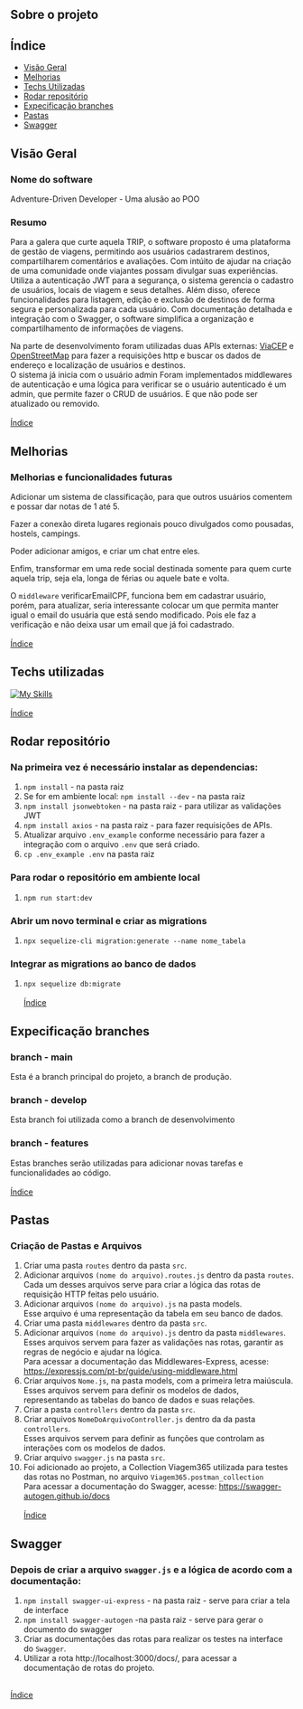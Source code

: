 ## Sobre o projeto

## Índice
- [Visão Geral](#visão-geral)
- [Melhorias](#melhorias)
- [Techs Utilizadas](#techs-utilizadas)
- [Rodar repositório](#rodar-repositório)
- [Expecificação branches](#expecificação-branches)
- [Pastas](#pastas)
- [Swagger](#swagger)

## Visão Geral
### Nome do software
Adventure-Driven Developer - Uma alusão ao POO
### Resumo
Para a galera que curte aquela TRIP, o software proposto é uma plataforma de gestão de viagens, permitindo aos usuários cadastrarem destinos, compartilharem comentários e avaliações. Com intúito de ajudar na criação de uma comunidade onde viajantes possam divulgar suas experiências. Utiliza a autenticação JWT para a segurança, o sistema gerencia o cadastro de usuários, locais de viagem e seus detalhes. Além disso, oferece funcionalidades para listagem, edição e exclusão de destinos de forma segura e personalizada para cada usuário. Com documentação detalhada e integração com o Swagger, o software simplifica a organização e compartilhamento de informações de viagens.

Na parte de desenvolvimento foram utilizadas duas APIs externas: <a href="https://viacep.com.br/">ViaCEP</a> e <a href="https://nominatim.openstreetmap.org/ui/search.html">OpenStreetMap</a> para fazer a requisições http e buscar os dados de endereço e localização de usuários e destinos.<br>
O sistema já inicia com o usuário admin 
Foram implementados middlewares de autenticação e uma lógica para verificar se o usuário autenticado é um admin, que permite fazer o CRUD de usuários. E que não pode ser atualizado ou removido.
<br><br>
[Índice](#índice)

## Melhorias
### Melhorias e funcionalidades futuras
Adicionar um sistema de classificação, para que outros usuários comentem e possar dar notas de 1 até 5.

Fazer a conexão direta lugares regionais pouco divulgados como pousadas, hostels, campings.

Poder adicionar amigos, e criar um chat entre eles.

Enfim, transformar em uma rede social destinada somente para quem curte aquela trip, seja ela, longa de férias ou aquele bate e volta.

O `middleware` verificarEmailCPF, funciona bem em cadastrar usuário, porém, para atualizar, seria interessante colocar um que permita manter igual o email do usuária que está sendo modificado. Pois ele faz a verificação e não deixa usar um email que já foi cadastrado.<br><br>
[Índice](#índice)

## Techs utilizadas
[![My Skills](https://skillicons.dev/icons?i=nodejs,postgresql,express,postman,sequelize,vscode,git,github,npm)](https://skillicons.dev)<br><br>
[Índice](#índice)

## Rodar repositório
### Na primeira vez é necessário instalar as dependencias:
1. `npm install` - na pasta raiz
2. Se for em ambiente local: `npm install --dev` - na pasta raiz
3. `npm install jsonwebtoken` - na pasta raiz  - para utilizar as validações JWT
4. `npm install axios` - na pasta raiz - para fazer requisições de APIs.
5. Atualizar arquivo `.env_example` conforme necessário para fazer a integração com o arquivo `.env` que será criado.
6. `cp .env_example .env` na pasta raiz

### Para rodar o repositório em ambiente local
1. `npm run start:dev`

### Abrir um novo terminal e criar as migrations
1. `npx sequelize-cli migration:generate --name nome_tabela`
### Integrar as migrations ao banco de dados
1. `npx sequelize db:migrate` <br><br>
[Índice](#índice)

## Expecificação branches
### branch - main
Esta é a branch principal do projeto, a branch de produção.
### branch - develop
Esta branch foi utilizada como a branch de desenvolvimento
### branch - features
Estas branches serão utilizadas para adicionar novas tarefas e funcionalidades ao código.<br><br>
[Índice](#índice)

## Pastas
### Criação de Pastas e Arquivos
1. Criar uma pasta `routes` dentro da pasta `src`.
2. Adicionar arquivos `(nome do arquivo).routes.js` dentro da pasta `routes`.<br>
    Cada um desses arquivos serve para criar a lógica das rotas de requisição HTTP feitas pelo usuário.
3. Adicionar arquivos `(nome do arquivo).js` na pasta models.<br>
    Esse arquivo é uma representação da tabela em seu banco de dados.
4. Criar uma pasta `middlewares` dentro da pasta `src`.<br>
5. Adicionar arquivos `(nome do arquivo).js` dentro da pasta `middlewares`.
    Esses arquivos servem para fazer as validações nas rotas, garantir as regras de negócio e ajudar na lógica.<br>
    Para acessar a documentação das Middlewares-Express, acesse: https://expressjs.com/pt-br/guide/using-middleware.html
6. Criar arquivos `Nome.js`, na pasta models, com a primeira letra maiúscula.<br>
    Esses arquivos servem para definir os modelos de dados, representando as tabelas do banco de dados e suas relações.
7. Criar a pasta `controllers` dentro da pasta `src`.
8. Criar arquivos `NomeDoArquivoController.js` dentro da da pasta `controllers`.<br>
    Esses arquivos servem para definir as funções que controlam as interações com os modelos de dados.
9. Criar arquivo `swagger.js` na pasta `src`.<br>
10. Foi adicionado ao projeto, a Collection Viagem365 utilizada para testes das rotas no Postman, no arquivo `Viagem365.postman_collection`<br>
Para acessar a documentação do Swagger, acesse: https://swagger-autogen.github.io/docs <br><br>
[Índice](#índice)

## Swagger
### Depois de criar a arquivo `swagger.js` e a lógica de acordo com a documentação:
1. `npm install swagger-ui-express` - na pasta raiz - serve para criar a tela de interface
2. `npm install swagger-autogen` -na pasta raiz - serve para gerar o documento do swagger
3. Criar as documentações das rotas para realizar os testes na interface do `Swagger`.
4. Utilizar a rota http://localhost:3000/docs/, para acessar a documentação de rotas do projeto.<br><br>

[Índice](#índice)